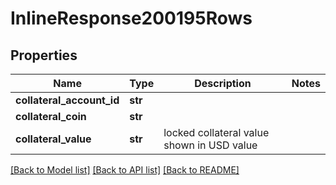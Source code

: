 # InlineResponse200195Rows

## Properties
Name | Type | Description | Notes
------------ | ------------- | ------------- | -------------
**collateral_account_id** | **str** |  | 
**collateral_coin** | **str** |  | 
**collateral_value** | **str** | locked collateral value shown in USD value | 

[[Back to Model list]](../README.md#documentation-for-models) [[Back to API list]](../README.md#documentation-for-api-endpoints) [[Back to README]](../README.md)

